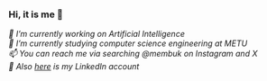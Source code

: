 ### Hi, it is me 👋
*🔭 I’m currently working on Artificial Intelligence*  
*🌱 I’m currently studying computer science engineering at METU*  
*📫 You can reach me via searching @membuk on Instagram and X*  
*💬 Also [here](https://www.linkedin.com/in/mehmet-keke%C3%A7) is my LinkedIn account*

<!--
**membuk/membuk** is a ✨ _special_ ✨ repository because its `README.md` (this file) appears on your GitHub profile.

Here are some ideas to get you started:

- 🔭 I’m currently working on ...
- 🌱 I’m currently learning ...
- 👯 I’m looking to collaborate on ...
- 🤔 I’m looking for help with ...
- 💬 Ask me about ...
- 📫 How to reach me: ...
- 😄 Pronouns: ...
- ⚡ Fun fact: ...
-->
